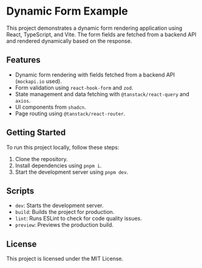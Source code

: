# Dynamic Form Example

This project demonstrates a dynamic form rendering application using React, TypeScript, and Vite. The form fields are fetched from a backend API and rendered dynamically based on the response.

## Features

- Dynamic form rendering with fields fetched from a backend API (`mockapi.io` used).
- Form validation using `react-hook-form` and `zod`.
- State management and data fetching with `@tanstack/react-query` and `axios`.
- UI components from `shadcn`.
- Page routing using `@tanstack/react-router`.

## Getting Started

To run this project locally, follow these steps:

1. Clone the repository.
2. Install dependencies using `pnpm i`.
3. Start the development server using `pnpm dev`.

## Scripts

- `dev`: Starts the development server.
- `build`: Builds the project for production.
- `lint`: Runs ESLint to check for code quality issues.
- `preview`: Previews the production build.

## License

This project is licensed under the MIT License.